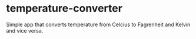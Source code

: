 # temperature-converter
Simple app that converts temperature from Celcius to Fagrenheit and Kelvin and vice versa.
